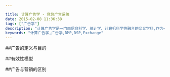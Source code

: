 ```yaml
---

title: 计算广告学 - 竞价广告系统
date: 2015-02-08 11:36:38
tags: ["广告学"]
description: "计算广告学是一门由信息科学、统计学、计算机科学等融合的交叉学科,作为一个在线广告从业人员很值得学习一下"
keywords: "计算广告学,广告学,DMP,DSP,Exchange"
---
```

##广告的定义与目的


##有效性模型


##广告与营销的区别



